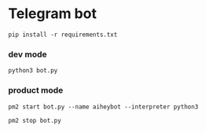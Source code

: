 
# Telegram bot

```
pip install -r requirements.txt
```
### dev mode
```
python3 bot.py
```
### product mode
```
pm2 start bot.py --name aiheybot --interpreter python3
```
```
pm2 stop bot.py
```
